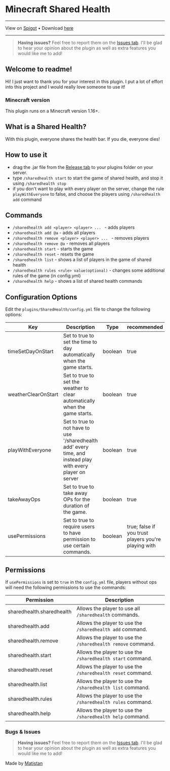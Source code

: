 # Minecraft Shared Health

---

View on [Spigot](https://www.spigotmc.org/resources/shared-inventory.109491/) •
Download [here](https://github.com/Matistan/SharedHealth/releases)

---

> **Having issues?** Feel free to report them on the [Issues tab](https://github.com/Matistan/SharedHealth/issues). I'll be glad to hear your opinion about the plugin as well as extra features you would like me to add!

## Welcome to readme!

Hi! I just want to thank you for your interest in this plugin. I put a lot of effort into this project and I would really love someone to use it!

### Minecraft version

This plugin runs on a Minecraft version 1.16+.

## What is a Shared Health?

With this plugin, everyone shares the health bar. If you die, everyone dies!

## How to use it

- drag the .jar file from the [Release tab](https://github.com/Matistan/SharedHealth/releases) to your plugins folder on your server.
- type `/sharedhealth start` to start the game of shared health, and stop it using `/sharedhealth stop`
- if you don't want to play with every player on the server, change the rule `playWithEveryone` to false, and choose the players using `/sharedhealth add` command

## Commands

- `/sharedhealth add <player> <player> ... ` - adds players
- `/sharedhealth add @a` - adds all players
- `/sharedhealth remove <player> <player> ... ` - removes players
- `/sharedhealth remove @a` - removes all players
- `/sharedhealth start` - starts the game
- `/sharedhealth reset` - resets the game
- `/sharedhealth list` - shows a list of players in the game of shared health
- `/sharedhealth rules <rule> value(optional)` - changes some additional rules of the game (in config.yml)
- `/sharedhealth help` - shows a list of shared health commands

## Configuration Options

Edit the `plugins/SharedHealth/config.yml` file to change the following options:

| Key                 | Description                                                                                                 | Type    | recommended                                          |
|---------------------|-------------------------------------------------------------------------------------------------------------|---------|------------------------------------------------------|
| timeSetDayOnStart   | Set to true to set the time to day automatically when the game starts.                                      | boolean | true                                                 |
| weatherClearOnStart | Set to true to set the weather to clear automatically when the game starts.                                 | boolean | true                                                 |
| playWithEveryone    | Set to true to not have to use '/sharedhealth add' every time, and instead play with every player on server | boolean | true                                                 |
| takeAwayOps         | Set to true to take away OPs for the duration of the game.                                                  | boolean | true                                                 |
| usePermissions      | Set to true to require users to have permission to use certain commands.                                    | boolean | true; false if you trust players you're playing with |

## Permissions

If `usePermissions` is set to `true` in the `config.yml` file, players without ops will need the following permissions to use the commands:

| Permission                | Description                                                  |
|---------------------------|--------------------------------------------------------------|
| sharedhealth.sharedhealth | Allows the player to use all `/sharedhealth` commands.       |
| sharedhealth.add          | Allows the player to use the `/sharedhealth add` command.    |
| sharedhealth.remove       | Allows the player to use the `/sharedhealth remove` command. |
| sharedhealth.start        | Allows the player to use the `/sharedhealth start` command.  |
| sharedhealth.reset        | Allows the player to use the `/sharedhealth reset` command.  |
| sharedhealth.list         | Allows the player to use the `/sharedhealth list` command.   |
| sharedhealth.rules        | Allows the player to use the `/sharedhealth rules` command.  |
| sharedhealth.help         | Allows the player to use the `/sharedhealth help` command.   |

### Bugs & Issues

> **Having issues?** Feel free to report them on the [Issues tab](https://github.com/Matistan/SharedHealth/issues). I'll be glad to hear your opinion about the plugin as well as extra features you would like me to add!

Made by [Matistan](https://github.com/Matistan)
